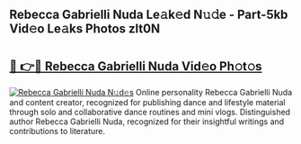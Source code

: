 ## Rebecca Gabrielli Nuda Le𝚊k𝚎d N𝚞𝚍e - Part-5kb Vid𝚎o Le𝚊ks Photos zlt0N

# <h2><a href="http://fbbzfmu.evod.top/?m=Rebecca+Gabrielli+Nuda">🔗 👉🔴 Rebecca Gabrielli Nuda Vid𝚎o Ph𝚘t𝚘s</a></h2>

[![Rebecca Gabrielli Nuda N𝚞d𝚎s](https://i.imgur.com/8V9OHl7.gif)](http://fbbzfmu.evod.top/?m=Rebecca+Gabrielli+Nuda)
Online personality Rebecca Gabrielli Nuda and content creator, recognized for publishing dance and lifestyle material through solo and collaborative dance routines and mini vlogs. Distinguished author Rebecca Gabrielli Nuda, recognized for their insightful writings and contributions to literature. 
